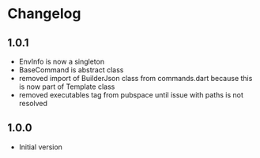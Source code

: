 # Changelog

## 1.0.1

- EnvInfo is now a singleton
- BaseCommand is abstract class
- removed import of BuilderJson class from commands.dart because this is now part of Template class
- removed executables tag from pubspace until issue with paths is not resolved

## 1.0.0

- Initial version
